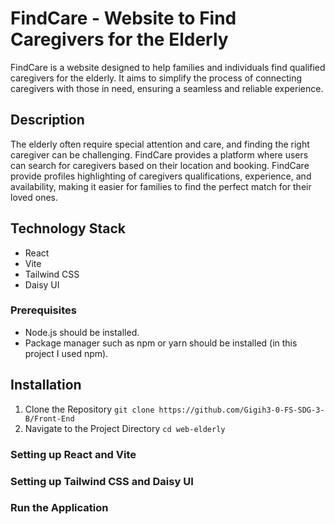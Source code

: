 # FindCare - Website to Find Caregivers for the Elderly

FindCare is a website designed to help families and individuals find qualified caregivers for the elderly. It aims to simplify the process of connecting caregivers with those in need, ensuring a seamless and reliable experience.

## Description
The elderly often require special attention and care, and finding the right caregiver can be challenging. FindCare provides a platform where users can search for caregivers based on their location and booking. FindCare provide profiles highlighting of caregivers qualifications, experience, and availability, making it easier for families to find the perfect match for their loved ones.

## Technology Stack
- React
- Vite
- Tailwind CSS
- Daisy UI

### Prerequisites

- Node.js should be installed.
- Package manager such as npm or yarn should be installed (in this project I used npm).

## Installation
1. Clone the Repository
`git clone https://github.com/Gigih3-0-FS-SDG-3-B/Front-End`
2. Navigate to the Project Directory
`cd web-elderly`

### Setting up React and Vite
### Setting up Tailwind CSS and Daisy UI
### Run the Application

